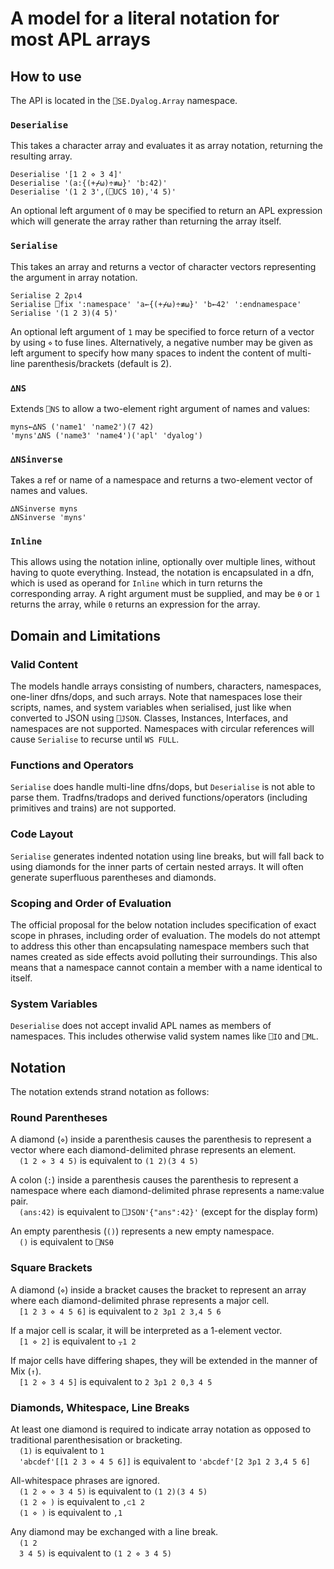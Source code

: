  # A model for a literal notation for most APL arrays

 ## How to use

 The API is located in the `⎕SE.Dyalog.Array` namespace.

 ### `Deserialise`

 This takes a character array and evaluates it as array notation, returning the resulting array.

 ```apl
 Deserialise '[1 2 ⋄ 3 4]'
 Deserialise '(a:{(+⌿⍵)÷≢⍵}' 'b:42)'
 Deserialise '(1 2 3',(⎕UCS 10),'4 5)'
 ```

 An optional left argument of `0` may be specified to return an APL expression which will generate the array rather than returning the array itself.

 ### `Serialise`

 This takes an array and returns a vector of character vectors representing the argument in array notation.

 ```apl
 Serialise 2 2⍴⍳4
 Serialise ⎕fix ':namespace' 'a←{(+⌿⍵)÷≢⍵}' 'b←42' ':endnamespace'
 Serialise '(1 2 3)(4 5)'
 ```

An optional left argument of `1` may be specified to force return of a vector by using `⋄` to fuse lines. Alternatively, a negative number may be given as left argument to specify how many spaces to indent the content of multi-line parenthesis/brackets (default is 2).

 ### `∆NS`

 Extends `⎕NS` to allow a two-element right argument of names and values:

 ```apl
 myns←∆NS ('name1' 'name2')(7 42)
 'myns'∆NS ('name3' 'name4')('apl' 'dyalog')
 ```

 ### `∆NSinverse`

 Takes a ref or name of a namespace and returns a two-element vector of names and values.
 ```
 ∆NSinverse myns
 ∆NSinverse 'myns'
 ```

 ### `Inline`

 This allows using the notation inline, optionally over multiple lines, without having to quote everything. Instead, the notation is encapsulated in a dfn, which is used as operand for `Inline` which in turn returns the corresponding array. A right argument must be supplied, and may be `⍬` or `1` returns the array, while `0` returns an expression for the array.

 ## Domain and Limitations

 ### Valid Content

 The models handle arrays consisting of numbers, characters, namespaces, one-liner dfns/dops, and such arrays. Note that namespaces lose their scripts, names, and system variables when serialised, just like when converted to JSON using `⎕JSON`. Classes, Instances, Interfaces, and namespaces are not supported. Namespaces with circular references will cause `Serialise` to recurse until `WS FULL`.

 ### Functions and Operators

 `Serialise` does handle multi-line dfns/dops, but `Deserialise` is not able to parse them. Tradfns/tradops and derived functions/operators (including primitives and trains) are not supported.

 ### Code Layout

 `Serialise` generates indented notation using line breaks, but will fall back to using diamonds for the inner parts of certain nested arrays. It will often generate superfluous parentheses and diamonds.

 ### Scoping and Order of Evaluation

 The official proposal for the below notation includes specification of exact scope in phrases, including order of evaluation. The models do not attempt to address this other than encapsulating namespace members such that names created as side effects avoid polluting their surroundings. This also means that a namespace cannot contain a member with a name identical to itself.

 ### System Variables

 `Deserialise` does not accept invalid APL names as members of namespaces. This includes otherwise valid system names like `⎕IO` and `⎕ML`.

 ## Notation

 The notation extends strand notation as follows:

 ### Round Parentheses

 A diamond (`⋄`) inside a parenthesis causes the parenthesis to represent a vector where each diamond-delimited phrase represents an element.  
  `(1 2 ⋄ 3 4 5)` is equivalent to `(1 2)(3 4 5)`

 A colon (`:`) inside a parenthesis causes the parenthesis to represent a namespace where each diamond-delimited phrase represents a name:value pair.  
  `(ans:42)` is equivalent to `⎕JSON'{"ans":42}'` (except for the display form)

 An empty parenthesis (`()`) represents a new empty namespace.  
  `()` is equivalent to `⎕NS⍬`

 ### Square Brackets

 A diamond (`⋄`) inside a bracket causes the bracket to represent an array where each diamond-delimited phrase represents a major cell.  
  `[1 2 3 ⋄ 4 5 6]` is equivalent to `2 3⍴1 2 3,4 5 6`

 If a major cell is scalar, it will be interpreted as a 1-element vector.  
  `[1 ⋄ 2]` is equivalent to `⍪1 2`

 If major cells have differing shapes, they will be extended in the manner of Mix (`↑`).  
  `[1 2 ⋄ 3 4 5]` is equivalent to `2 3⍴1 2 0,3 4 5`

 ### Diamonds, Whitespace, Line Breaks

 At least one diamond is required to indicate array notation as opposed to traditional parenthesisation or bracketing.  
  `(1)` is equivalent to `1`  
  `'abcdef'[[1 2 3 ⋄ 4 5 6]]` is equivalent to `'abcdef'[2 3⍴1 2 3,4 5 6]`

 All-whitespace phrases are ignored.  
  `(1 2 ⋄ ⋄ 3 4 5)` is equivalent to `(1 2)(3 4 5)`  
  `(1 2 ⋄ )` is equivalent to `,⊂1 2`  
  `(1 ⋄ )` is equivalent to `,1`

 Any diamond may be exchanged with a line break.  
  `(1 2`   
  `3 4 5)`  is equivalent to `(1 2 ⋄ 3 4 5)`
